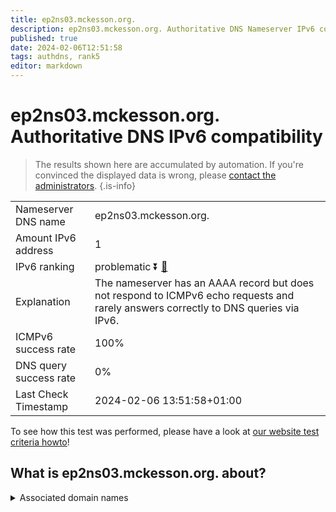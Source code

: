 ```yaml
---
title: ep2ns03.mckesson.org.
description: ep2ns03.mckesson.org. Authoritative DNS Nameserver IPv6 compatibility
published: true
date: 2024-02-06T12:51:58
tags: authdns, rank5
editor: markdown
---
```


# ep2ns03.mckesson.org. Authoritative DNS IPv6 compatibility

> The results shown here are accumulated by automation. If you're convinced the displayed data is wrong, please [contact the administrators](/howto/chat). 
{.is-info}




|   |   |
| - | - |
| Nameserver DNS name | ep2ns03.mckesson.org.
| Amount IPv6 address | 1
| IPv6 ranking | problematic :arrow_double_down: [🔗](/howto/ranking) |
| Explanation | The nameserver has an AAAA record but does not respond to ICMPv6 echo requests and rarely answers correctly to DNS queries via IPv6. |
| ICMPv6 success rate | 100%|
| DNS query success rate | 0% |
| Last Check Timestamp | 2024-02-06 13:51:58+01:00 |

To see how this test was performed, please have a look at [our website test criteria howto](/howto/testcriteria/authdns)!


## What is ep2ns03.mckesson.org. about?






<details>
<summary>Associated domain names</summary>

www.mckesson.com

</details>
